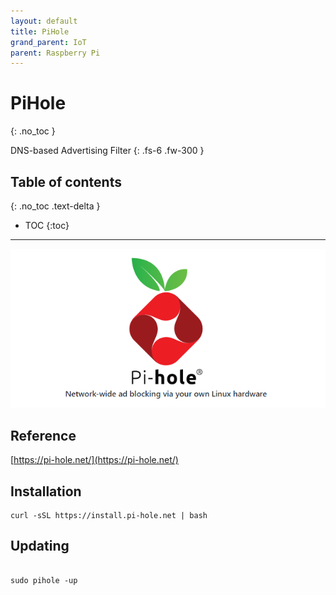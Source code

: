 ```yaml
---
layout: default
title: PiHole
grand_parent: IoT
parent: Raspberry Pi
---
```


# PiHole
{: .no_toc }

DNS-based Advertising Filter
{: .fs-6 .fw-300 }

## Table of contents
{: .no_toc .text-delta }

* TOC
{:toc}

---

![](/assets/pihole.png)

## Reference

[https://pi-hole.net/](https://pi-hole.net/)

## Installation

```text
curl -sSL https://install.pi-hole.net | bash
```

## Updating

```text

sudo pihole -up
```

